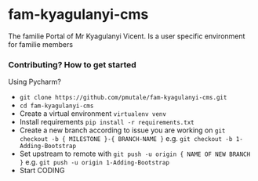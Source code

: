 # fam-kyagulanyi-cms
The familie Portal of Mr Kyagulanyi Vicent. Is a user specific environment for familie members 

### Contributing? How to get started 
Using Pycharm? 
- `git clone https://github.com/pmutale/fam-kyagulanyi-cms.git`
- `cd fam-kyagulanyi-cms`
- Create a virtual environment `virtualenv venv`
- Install requirements `pip install -r requirements.txt`
- Create a new branch according to issue you are working on `git checkout -b { MILESTONE }-{ BRANCH-NAME }` e.g. `git checkout -b 1-Adding-Bootstrap`
- Set upstream to remote with `git push -u origin { NAME OF NEW BRANCH }` e.g. `git push -u origin 1-Adding-Bootstrap`
- Start CODING
